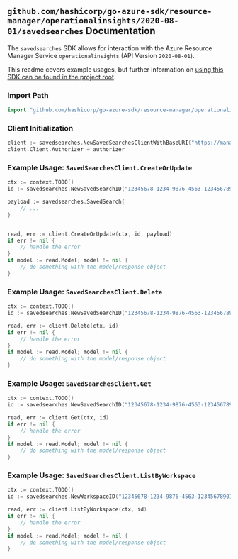
## `github.com/hashicorp/go-azure-sdk/resource-manager/operationalinsights/2020-08-01/savedsearches` Documentation

The `savedsearches` SDK allows for interaction with the Azure Resource Manager Service `operationalinsights` (API Version `2020-08-01`).

This readme covers example usages, but further information on [using this SDK can be found in the project root](https://github.com/hashicorp/go-azure-sdk/tree/main/docs).

### Import Path

```go
import "github.com/hashicorp/go-azure-sdk/resource-manager/operationalinsights/2020-08-01/savedsearches"
```


### Client Initialization

```go
client := savedsearches.NewSavedSearchesClientWithBaseURI("https://management.azure.com")
client.Client.Authorizer = authorizer
```


### Example Usage: `SavedSearchesClient.CreateOrUpdate`

```go
ctx := context.TODO()
id := savedsearches.NewSavedSearchID("12345678-1234-9876-4563-123456789012", "example-resource-group", "workspaceValue", "savedSearchIdValue")

payload := savedsearches.SavedSearch{
	// ...
}


read, err := client.CreateOrUpdate(ctx, id, payload)
if err != nil {
	// handle the error
}
if model := read.Model; model != nil {
	// do something with the model/response object
}
```


### Example Usage: `SavedSearchesClient.Delete`

```go
ctx := context.TODO()
id := savedsearches.NewSavedSearchID("12345678-1234-9876-4563-123456789012", "example-resource-group", "workspaceValue", "savedSearchIdValue")

read, err := client.Delete(ctx, id)
if err != nil {
	// handle the error
}
if model := read.Model; model != nil {
	// do something with the model/response object
}
```


### Example Usage: `SavedSearchesClient.Get`

```go
ctx := context.TODO()
id := savedsearches.NewSavedSearchID("12345678-1234-9876-4563-123456789012", "example-resource-group", "workspaceValue", "savedSearchIdValue")

read, err := client.Get(ctx, id)
if err != nil {
	// handle the error
}
if model := read.Model; model != nil {
	// do something with the model/response object
}
```


### Example Usage: `SavedSearchesClient.ListByWorkspace`

```go
ctx := context.TODO()
id := savedsearches.NewWorkspaceID("12345678-1234-9876-4563-123456789012", "example-resource-group", "workspaceValue")

read, err := client.ListByWorkspace(ctx, id)
if err != nil {
	// handle the error
}
if model := read.Model; model != nil {
	// do something with the model/response object
}
```
